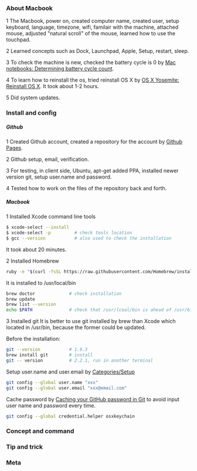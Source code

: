 ---
---

### About Macbook

1 The Macbook, power on, created computer name, created user, setup keyboard, 
language, timezone, wifi, familair with the machine, attached mouse, adjusted
"natural scroll" of the mouse, learned how to use the touchpad.

2 Learned concepts such as Dock, Launchpad, Apple, Setup, restart, sleep.

3 To check the machine is new, checked the battery cycle is 0 by 
[Mac notebooks: Determining battery cycle count](http://support.apple.com/en-us/HT201585).

4 To learn how to reinstall the os, tried reinstall OS X by 
[OS X Yosemite: Reinstall OS X](http://support.apple.com/kb/PH18872).
It took about 1-2 hours.

5 Did system updates.

### Install and config

##### Github
1 Created Github account, created a repository for the account by 
[Github Pages](https://pages.github.com/).

2 Github setup, email, verification.

3 For testing, in client side, Ubuntu, apt-get added PPA, installed newer version git,
setup user.name and password.

4 Tested how to work on the files of the repository back and forth.

##### Macbook
1 Installed Xcode command line tools

```bash
$ xcode-select --install
$ xcode-select -p         # check tools location
$ gcc --version           # also used to check the installation
```    
    
It took about 20 minutes.
  
2 Installed Homebrew

```bash
ruby -e "$(curl -fsSL https://raw.githubusercontent.com/Homebrew/install/master/install)"
```

It is installed to /usr/local/bin

```bash
brew doctor             # check installation
brew update
brew list --version
echo $PATH              # check that /usr/lcoal/bin is ahead of /usr/bin
```
    
3 Installed git
It is better to use git installed by brew than Xcode which located in /usr/bin, 
because the former could be updated.

Before the installation:

```bash
git --version           # 1.9.3
brew install git        # install
git -- version          # 2.2.1, run in another terminal
```
    
Setup user.name and user.email by [Categories/Setup](https://help.github.com/categories/setup/)

```bash
git config --global user.name "xxx"
git config --global user.email "xxx@email.com"
```

Cache password by [Caching your GitHub password in Git](https://help.github.com/articles/caching-your-github-password-in-git/#platform-mac)
to avoid input user name and password every time.

```bash    
git config --global credential.helper osxkeychain
```
### Concept and command

### Tip and trick

### Meta

